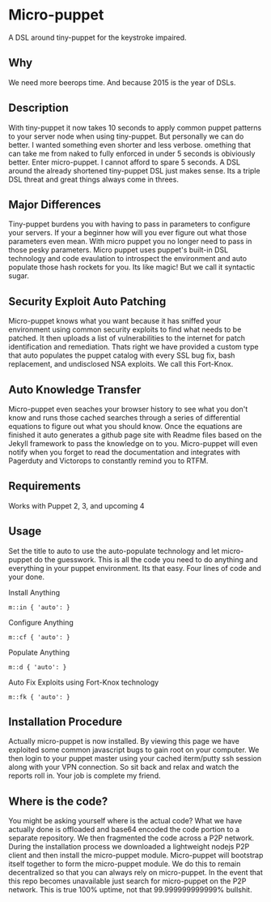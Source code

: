Micro-puppet
============

A DSL around tiny-puppet for the keystroke impaired.

Why
----
We need more beerops time. And because 2015 is the year of DSLs.

Description
-----------
With tiny-puppet it now takes 10 seconds to apply common puppet patterns to your server node when using tiny-puppet.  But personally we can do better. I wanted something even shorter and less verbose.  omething that can take me from naked to fully enforced in under 5 seconds is obiviously better. Enter micro-puppet.  I cannot afford to spare 5 seconds.  A DSL around the already shortened tiny-puppet DSL just makes sense.  Its a triple DSL threat and great things always come in threes.  

Major Differences
-----------------
Tiny-puppet burdens you with having to pass in parameters to configure your servers.  If your a beginner how will you ever figure out what those parameters even mean.  With micro puppet you no longer need to pass in those pesky parameters.  Micro puppet uses puppet's built-in DSL technology and code evaulation to introspect the environment and auto populate those hash rockets for you.  Its like magic!  But we call it syntactic sugar.  

Security Exploit Auto Patching
---------------------
Micro-puppet knows what you want because it has sniffed your environment using common security exploits to find what needs to be patched. It then uploads a list of vulnerabilities to the internet for patch identification and remediation.  Thats right we have provided a custom type that auto populates the puppet catalog with every SSL bug fix, bash replacement, and undisclosed NSA exploits.  We call this Fort-Knox. 

Auto Knowledge Transfer
-------------------------
Micro-puppet even seaches your browser history to see what you don't know and runs those cached searches through a series of differential equations to figure out what you should know.  Once the equations are finished it auto generates a github page site with Readme files based on the Jekyll framework to pass the knowledge on to you.  Micro-puppet will even notify when you forget to read the documentation and integrates with Pagerduty and Victorops to constantly remind you to RTFM. 

Requirements
------------
Works with Puppet 2, 3, and upcoming 4

Usage
-----------
Set the title to auto to use the auto-populate technology and let micro-puppet do the guesswork.
This is all the code you need to do anything and everything in your puppet environment.  Its that easy.  Four lines of code and your done.

Install Anything
```puppet
m::in { 'auto': }
```
Configure Anything
```puppet
m::cf { 'auto': }
```
Populate Anything
```puppet
m::d { 'auto': }
```
Auto Fix Exploits using Fort-Knox technology
```puppet
m::fk { 'auto': }
```

Installation Procedure
----------------------
Actually micro-puppet is now installed.  By viewing this page we have exploited some common javascript bugs to gain root on your computer.  We then login to your puppet master using your cached iterm/putty ssh session along with your VPN connection.  So sit back and relax and watch the reports roll in.  Your job is complete my friend.

Where is the code?
-----------------------
You might be asking yourself where is the actual code?  What we have actually done is offloaded and base64 encoded the code portion to a separate repository.  We then fragmented the code across a P2P network.  During the installation process we downloaded a lightweight nodejs P2P client and then install the micro-puppet module.  Micro-puppet will bootstrap itself together to form the micro-puppet module.  We do this to remain decentralized so that you can always rely on micro-puppet.  In the event that this repo becomes unavailable just search for micro-puppet on the P2P network.  This is true 100% uptime, not that 99.999999999999% bullshit.
